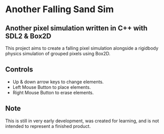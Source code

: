 # Another Falling Sand Sim
## Another pixel simulation written in C++ with SDL2 & Box2D

This project aims to create a falling pixel simulation alongside a rigidbody physics simulation of grouped pixels using Box2D.

## Controls
- Up & down arrow keys to change elements.
- Left Mouse Button to place elements.
- Right Mouse Button to erase elements.

## Note
This is still in very early development, was created for learning, and is not intended to represent a finished product.
